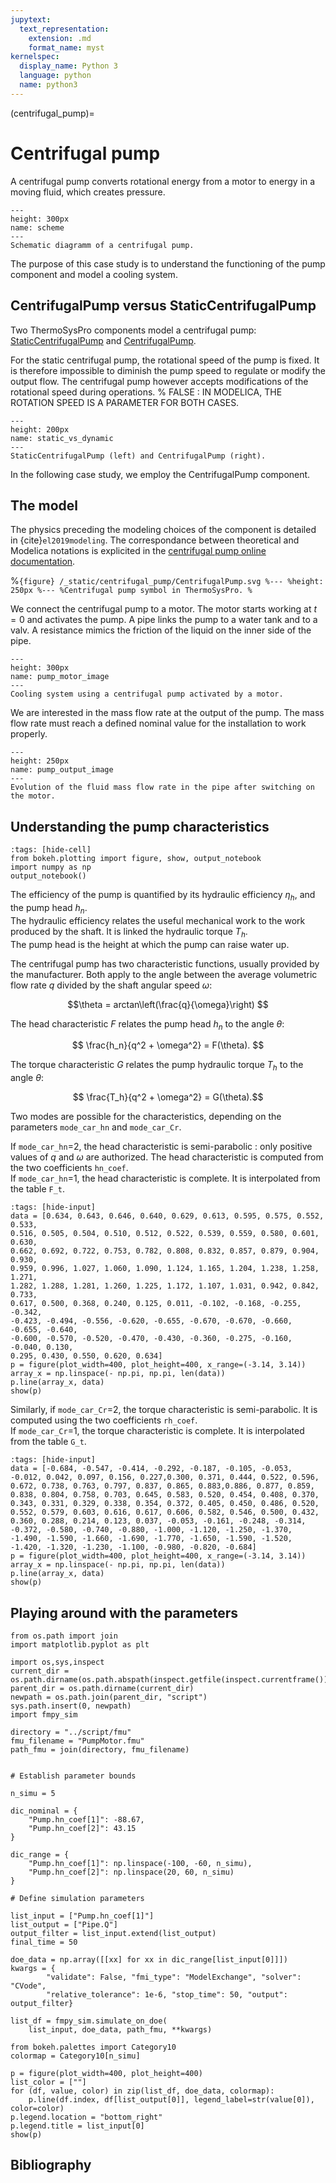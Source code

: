 ```yaml
---
jupytext:
  text_representation:
    extension: .md
    format_name: myst
kernelspec:
  display_name: Python 3
  language: python
  name: python3
---
```


(centrifugal_pump)=

# Centrifugal pump

A centrifugal pump converts rotational energy from a motor to energy in a moving fluid, which creates pressure.

```{figure} /_static/centrifugal_pump/scheme.png
---
height: 300px
name: scheme
---
Schematic diagramm of a centrifugal pump.
```

The purpose of this case study is to understand the functioning of the pump component and model a cooling system.

## CentrifugalPump versus StaticCentrifugalPump

Two ThermoSysPro components model a centrifugal pump: [StaticCentrifugalPump](https://thermosyspro.gitlab.io/documentation/src/WaterSteam/Machines/StaticCentrifugalPump.html) and [CentrifugalPump](https://thermosyspro.gitlab.io/documentation/src/WaterSteam/Machines/CentrifugalPump.html).

For the static centrifugal pump, the rotational speed of the pump is fixed.
It is therefore impossible to diminish the pump speed to regulate or modify the output flow.
The centrifugal pump however accepts modifications of the rotational speed during operations.
% FALSE : IN MODELICA, THE ROTATION SPEED IS A PARAMETER FOR BOTH CASES.

```{figure} /_static/centrifugal_pump/static_vs_dynamic.png
---
height: 200px
name: static_vs_dynamic
---
StaticCentrifugalPump (left) and CentrifugalPump (right).
```

In the following case study, we employ the CentrifugalPump component.

## The model

The physics preceding the modeling choices of the component is detailed in {cite}`el2019modeling`.
The correspondance between theoretical and Modelica notations is explicited in the [centrifugal pump online documentation](https://thermosyspro.gitlab.io/documentation/src/WaterSteam/Machines/CentrifugalPump.html).

%```{figure} /_static/centrifugal_pump/CentrifugalPump.svg
%---
%height: 250px
%---
%Centrifugal pump symbol in ThermoSysPro.
%```

We connect the centrifugal pump to a motor. The motor starts working at $t=0$ and activates the pump. A pipe links the pump to a water tank and to a valv. A resistance mimics the friction of the liquid on the inner side of the pipe. 

```{figure} /_static/centrifugal_pump/omedit_pump_motor.png
---
height: 300px
name: pump_motor_image
---
Cooling system using a centrifugal pump activated by a motor.
```

We are interested in the mass flow rate at the output of the pump. The mass flow rate must reach a defined nominal value for the installation to work properly.

```{figure} /_static/centrifugal_pump/pump_output.png
---
height: 250px
name: pump_output_image
---
Evolution of the fluid mass flow rate in the pipe after switching on the motor.
```


## Understanding the pump characteristics

```{code-cell} ipython3
:tags: [hide-cell]
from bokeh.plotting import figure, show, output_notebook
import numpy as np
output_notebook()
```

The efficiency of the pump is quantified by its hydraulic efficiency $\eta_h$, and the pump head $h_n$.  
The hydraulic efficiency relates the useful mechanical work to the work produced by the shaft.
It is linked the hydraulic torque $T_h$.  
The pump head is the height at which the pump can raise water up.

The centrifugal pump has two characteristic functions, usually provided by the manufacturer.
Both apply to the angle between the average volumetric flow rate $q$ divided by the shaft angular speed $\omega$:

$$\theta = arctan\left(\frac{q}{\omega}\right) $$

The head characteristic $F$ relates the pump head $h_n$ to the angle $\theta$:

$$ \frac{h_n}{q^2 + \omega^2} = F(\theta). $$

The torque characteristic $G$ relates the pump hydraulic torque $T_h$ to the angle $\theta$:

$$ \frac{T_h}{q^2 + \omega^2} = G(\theta).$$


Two modes are possible for the characteristics, depending on the parameters `mode_car_hn` and `mode_car_Cr`.

If `mode_car_hn`=2, the head characteristic is semi-parabolic : only positive values of $q$ and $\omega$ are authorized. The head characteristic is computed from the two coefficients `hn_coef`.  
If `mode_car_hn`=1, the head characteristic is complete. It is interpolated from the table `F_t`.

```{code-cell} ipython3
:tags: [hide-input]
data = [0.634, 0.643, 0.646, 0.640, 0.629, 0.613, 0.595, 0.575, 0.552, 0.533,
0.516, 0.505, 0.504, 0.510, 0.512, 0.522, 0.539, 0.559, 0.580, 0.601, 0.630,
0.662, 0.692, 0.722, 0.753, 0.782, 0.808, 0.832, 0.857, 0.879, 0.904, 0.930,
0.959, 0.996, 1.027, 1.060, 1.090, 1.124, 1.165, 1.204, 1.238, 1.258, 1.271,
1.282, 1.288, 1.281, 1.260, 1.225, 1.172, 1.107, 1.031, 0.942, 0.842, 0.733,
0.617, 0.500, 0.368, 0.240, 0.125, 0.011, -0.102, -0.168, -0.255, -0.342,
-0.423, -0.494, -0.556, -0.620, -0.655, -0.670, -0.670, -0.660, -0.655, -0.640,
-0.600, -0.570, -0.520, -0.470, -0.430, -0.360, -0.275, -0.160, -0.040, 0.130,
0.295, 0.430, 0.550, 0.620, 0.634]
p = figure(plot_width=400, plot_height=400, x_range=(-3.14, 3.14))
array_x = np.linspace(- np.pi, np.pi, len(data))
p.line(array_x, data)
show(p)
```

Similarly, if `mode_car_Cr`=2, the torque characteristic is semi-parabolic. It is computed using the two coefficients `rh_coef`.  
If `mode_car_Cr`=1, the torque characteristic is complete. It is interpolated from the table `G_t`.

```{code-cell} ipython3
:tags: [hide-input]
data = [-0.684, -0.547, -0.414, -0.292, -0.187, -0.105, -0.053, -0.012, 0.042, 0.097, 0.156, 0.227,0.300, 0.371, 0.444, 0.522, 0.596, 0.672, 0.738, 0.763, 0.797, 0.837, 0.865, 0.883,0.886, 0.877, 0.859, 0.838, 0.804, 0.758, 0.703, 0.645, 0.583, 0.520, 0.454, 0.408, 0.370, 0.343, 0.331, 0.329, 0.338, 0.354, 0.372, 0.405, 0.450, 0.486, 0.520, 0.552, 0.579, 0.603, 0.616, 0.617, 0.606, 0.582, 0.546, 0.500, 0.432, 0.360, 0.288, 0.214, 0.123, 0.037, -0.053, -0.161, -0.248, -0.314, -0.372, -0.580, -0.740, -0.880, -1.000, -1.120, -1.250, -1.370, -1.490, -1.590, -1.660, -1.690, -1.770, -1.650, -1.590, -1.520, -1.420, -1.320, -1.230, -1.100, -0.980, -0.820, -0.684]
p = figure(plot_width=400, plot_height=400, x_range=(-3.14, 3.14))
array_x = np.linspace(- np.pi, np.pi, len(data))
p.line(array_x, data)
show(p)
```

## Playing around with the parameters


```{code-cell} ipython3
from os.path import join
import matplotlib.pyplot as plt

import os,sys,inspect
current_dir = os.path.dirname(os.path.abspath(inspect.getfile(inspect.currentframe())))
parent_dir = os.path.dirname(current_dir)
newpath = os.path.join(parent_dir, "script")
sys.path.insert(0, newpath) 
import fmpy_sim

directory = "../script/fmu"
fmu_filename = "PumpMotor.fmu"
path_fmu = join(directory, fmu_filename)


# Establish parameter bounds

n_simu = 5

dic_nominal = {
    "Pump.hn_coef[1]": -88.67,
    "Pump.hn_coef[2]": 43.15
}

dic_range = {
    "Pump.hn_coef[1]": np.linspace(-100, -60, n_simu),
    "Pump.hn_coef[2]": np.linspace(20, 60, n_simu)
}

# Define simulation parameters

list_input = ["Pump.hn_coef[1]"]
list_output = ["Pipe.Q"]
output_filter = list_input.extend(list_output)
final_time = 50

doe_data = np.array([[xx] for xx in dic_range[list_input[0]]])
kwargs = {
        "validate": False, "fmi_type": "ModelExchange", "solver": "CVode",
        "relative_tolerance": 1e-6, "stop_time": 50, "output": output_filter}

list_df = fmpy_sim.simulate_on_doe(
    list_input, doe_data, path_fmu, **kwargs)
```

```{code-cell} ipython3
from bokeh.palettes import Category10
colormap = Category10[n_simu]

p = figure(plot_width=400, plot_height=400)
list_color = [""]
for (df, value, color) in zip(list_df, doe_data, colormap):
    p.line(df.index, df[list_output[0]], legend_label=str(value[0]), color=color)
p.legend.location = "bottom_right"
p.legend.title = list_input[0]
show(p)
```


## Bibliography

```{bibliography} ../_bibliography/references.bib
```
